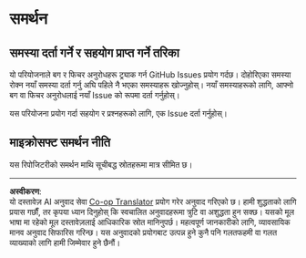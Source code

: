 <!--
CO_OP_TRANSLATOR_METADATA:
{
  "original_hash": "872be8bc1b93ef1dd9ac3d6e8f99f6ab",
  "translation_date": "2025-08-27T16:37:20+00:00",
  "source_file": "SUPPORT.md",
  "language_code": "ne"
}
-->
# समर्थन
## समस्या दर्ता गर्ने र सहयोग प्राप्त गर्ने तरिका  

यो परियोजनाले बग र फिचर अनुरोधहरू ट्र्याक गर्न GitHub Issues प्रयोग गर्दछ। दोहोरिएका समस्या रोक्न नयाँ समस्या दर्ता गर्नु अघि पहिले नै भएका समस्याहरू खोज्नुहोस्। नयाँ समस्याहरूको लागि, आफ्नो बग वा फिचर अनुरोधलाई नयाँ Issue को रूपमा दर्ता गर्नुहोस्।

यस परियोजना प्रयोग गर्दा सहयोग र प्रश्नहरूको लागि, एक Issue दर्ता गर्नुहोस्।

## माइक्रोसफ्ट समर्थन नीति  

यस रिपोजिटरीको समर्थन माथि सूचीबद्ध स्रोतहरूमा मात्र सीमित छ।

---

**अस्वीकरण**:  
यो दस्तावेज़ AI अनुवाद सेवा [Co-op Translator](https://github.com/Azure/co-op-translator) प्रयोग गरेर अनुवाद गरिएको छ। हामी शुद्धताको लागि प्रयास गर्छौं, तर कृपया ध्यान दिनुहोस् कि स्वचालित अनुवादहरूमा त्रुटि वा अशुद्धता हुन सक्छ। यसको मूल भाषा मा रहेको मूल दस्तावेज़लाई आधिकारिक स्रोत मानिनुपर्छ। महत्वपूर्ण जानकारीको लागि, व्यावसायिक मानव अनुवाद सिफारिस गरिन्छ। यस अनुवादको प्रयोगबाट उत्पन्न हुने कुनै पनि गलतफहमी वा गलत व्याख्याको लागि हामी जिम्मेवार हुने छैनौं।